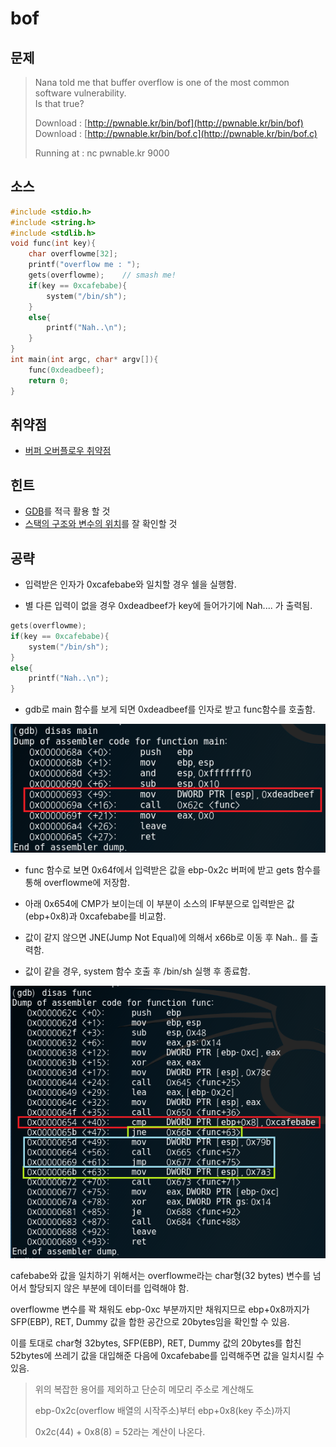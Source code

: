 # bof

## 문제

> Nana told me that buffer overflow is one of the most common software vulnerability.  
> Is that true?
>
> Download : [http://pwnable.kr/bin/bof](http://pwnable.kr/bin/bof)  
> Download : [http://pwnable.kr/bin/bof.c](http://pwnable.kr/bin/bof.c)
>
> Running at : nc pwnable.kr 9000

## 소스

```c
#include <stdio.h>
#include <string.h>
#include <stdlib.h>
void func(int key){
    char overflowme[32];
    printf("overflow me : ");
    gets(overflowme);    // smash me!
    if(key == 0xcafebabe){
        system("/bin/sh");
    }
    else{
        printf("Nah..\n");
    }
}
int main(int argc, char* argv[]){
    func(0xdeadbeef);
    return 0;
}
```

## 취약점

* [버퍼 오버플로우 취약점](/system/Overflow.md) 

## 힌트

* [GDB](/tools/gdb.md)를 적극 활용 할 것
* [스택의 구조와 변수의 위치](/system.md)를 잘 확인할 것

## 공략

* 입력받은 인자가 0xcafebabe와 일치할 경우 쉘을 실행함.

* 별 다른 입력이 없을 경우 0xdeadbeef가 key에 들어가기에 Nah.... 가 출력됨.

```c
gets(overflowme);
if(key == 0xcafebabe){
    system("/bin/sh");
}
else{
    printf("Nah..\n");
}
```

* gdb로 main 함수를 보게 되면 0xdeadbeef를 인자로 받고 func함수를 호출함.

![](/assets/main.PNG)

* func 함수로 보면 0x64f에서 입력받은 값을 ebp-0x2c 버퍼에 받고 gets 함수를 통해 overflowme에 저장함.
* 아래 0x654에 CMP가 보이는데 이 부분이 소스의 IF부분으로 입력받은 값\(ebp+0x8\)과 0xcafebabe를 비교함.

* 값이 같지 않으면 JNE\(Jump Not Equal\)에 의해서 x66b로 이동 후 Nah.. 를 출력함.

* 값이 같을 경우,  system 함수 호출 후 /bin/sh 실행 후 종료함.

![](/assets/func.PNG)

cafebabe와 값을 일치하기 위해서는 overflowme라는 char형\(32 bytes\) 변수를 넘어서 할당되지 않은 부분에 데이터를 입력해야 함.

overflowme 변수를 꽉 채워도 ebp-0xc 부분까지만 채워지므로 ebp+0x8까지가 SFP\(EBP\), RET, Dummy 값을 합한 공간으로 20bytes임을 확인할 수 있음.

이를 토대로 char형 32bytes, SFP\(EBP\), RET, Dummy 값의 20bytes를 합친 52bytes에 쓰레기 값을 대입해준 다음에 0xcafebabe를 입력해주면 값을 일치시킬 수 있음.

> 위의 복잡한 용어를 제외하고 단순히 메모리 주소로 계산해도 
>
> ebp-0x2c\(overflow 배열의 시작주소\)부터 ebp+0x8\(key 주소\)까지 
>
> 0x2c\(44\) + 0x8\(8\) = 52라는 계산이 나온다.



